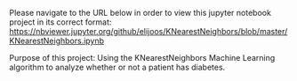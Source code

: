 Please navigate to the URL below in order to view this jupyter notebook project in its correct format:
https://nbviewer.jupyter.org/github/elijoos/KNearestNeighbors/blob/master/KNearestNeighbors.ipynb

Purpose of this project:
Using the KNearestNeighbors Machine Learning algorithm to analyze whether or not a patient has diabetes.
